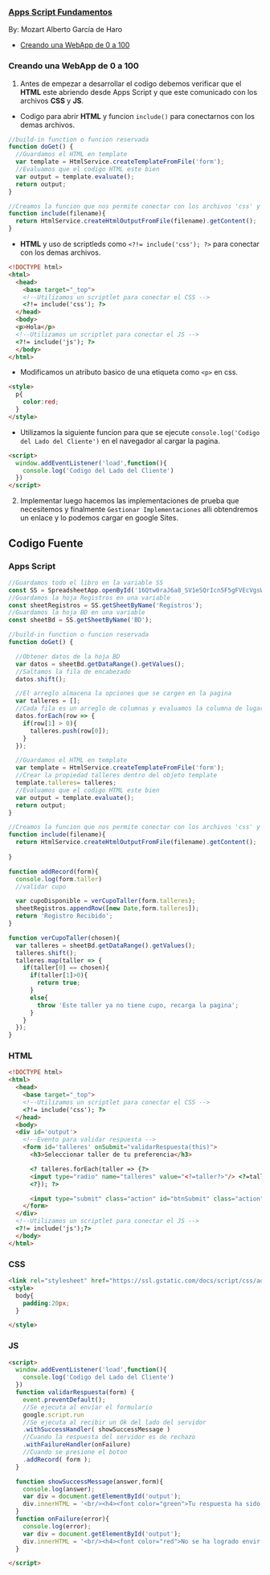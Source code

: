 ### [Apps Script Fundamentos](https://www.youtube.com/playlist?list=PLFVYPW43NcuzRignaoqLX1BBoNmN-cVQV)    

By: Mozart Alberto García de Haro

- [Creando una WebApp de 0 a 100](#creando-una-webApp-de-0-a-100)


### Creando una WebApp de 0 a 100
1. Antes de empezar a desarrollar el codigo debemos verificar que el **HTML** este abriendo desde Apps Script y que este comunicado con los archivos **CSS** y **JS**.
- Codigo para abrir **HTML** y funcion `include()` para conectarnos con los demas archivos.
```js
//build-in function o funcion reservada
function doGet() {
  //Guardamos el HTML en template
  var template = HtmlService.createTemplateFromFile('form');
  //Evaluamos que el codigo HTML este bien
  var output = template.evaluate();
  return output;
}

//Creamos la funcion que nos permite conectar con los archivos 'css' y 'js'
function include(filename){
  return HtmlService.createHtmlOutputFromFile(filename).getContent();
}
```
- **HTML** y uso de scriptleds como `<?!= include('css'); ?>` para conectar con los demas archivos.
```html
<!DOCTYPE html>
<html>
  <head>
    <base target="_top">
    <!--Utilizamos un scriptlet para conectar el CSS -->
    <?!= include('css'); ?>
  </head>
  <body>
  <p>Hola</p>
  <!--Utilizamos un scriptlet para conectar el JS -->  
  <?!= include('js'); ?> 
  </body>
</html>
```
- Modificamos un atributo basico de una etiqueta como `<p>` en css.
```html
<style>
  p{
    color:red;
  }
</style>
```
- Utilizamos la siguiente funcion para que se ejecute `console.log('Codigo del Lado del Cliente')` en el navegador al cargar la pagina.
```html
<script>
  window.addEventListener('load',function(){
    console.log('Codigo del Lado del Cliente')
  })
</script>
```
2. Implementar luego hacemos las implementaciones de prueba que necesitemos y finalmente `Gestionar Implementaciones` alli obtendremos un enlace y lo podemos cargar en google Sites. 

## Codigo Fuente
### Apps Script
```js
//Guardamos todo el libro en la variable SS
const SS = SpreadsheetApp.openById('16Qtw0raJ6a8_SV1eSQrIcn5F5gFVEcVgsWHPzym6GpQ');
//Guardamos la hoja Registros en una variable
const sheetRegistros = SS.getSheetByName('Registros');
//Guardamos la hoja BD en una variable
const sheetBd = SS.getSheetByName('BD');

//build-in function o funcion reservada
function doGet() {

  //Obtener datos de la hoja BD
  var datos = sheetBd.getDataRange().getValues();
  //Saltamos la fila de encabezado 
  datos.shift();

  //El arreglo almacena la opciones que se cargen en la pagina
  var talleres = [];
  //Cada fila es un arreglo de columnas y evaluamos la columna de lugares disponibles
  datos.forEach(row => {
    if(row[1] > 0){
      talleres.push(row[0]);
    }
  });

  //Guardamos el HTML en template
  var template = HtmlService.createTemplateFromFile('form');
  //Crear la propiedad talleres dentro del objeto template
  template.talleres= talleres;
  //Evaluamos que el codigo HTML este bien
  var output = template.evaluate();
  return output;
}

//Creamos la funcion que nos permite conectar con los archivos 'css' y 'js'
function include(filename){
  return HtmlService.createHtmlOutputFromFile(filename).getContent();
  
}

function addRecord(form){
  console.log(form.taller)
  //validar cupo

  var cupoDisponible = verCupoTaller(form.talleres);
  sheetRegistros.appendRow([new Date,form.talleres]);
  return 'Registro Recibido';
}

function verCupoTaller(chosen){
  var talleres = sheetBd.getDataRange().getValues();
  talleres.shift();
  talleres.map(taller => {
    if(taller[0] == chosen){
      if(taller[1]>0){
        return true;
      }
      else{
        throw 'Este taller ya no tiene cupo, recarga la pagina';
      }
    }
  });
}
```

### HTML

```html
<!DOCTYPE html>
<html>
  <head>
    <base target="_top">
    <!--Utilizamos un scriptlet para conectar el CSS -->
    <?!= include('css'); ?>
  </head>
  <body>
  <div id='output'>
    <!--Evento para validar respuesta -->
    <form id='talleres' onSubmit="validarRespuesta(this)">
      <h3>Seleccionar taller de tu preferencia</h3>

      <? talleres.forEach(taller => {?>
      <input type="radio" name="talleres" value="<?=taller?>"/> <?=taller?><br/>
      <?}); ?>

      <input type="submit" class="action" id="btnSubmit" class="action" value="Enviar"/>
    </form>
  </div>
  <!--Utilizamos un scriptlet para conectar el JS -->  
  <?!= include('js');?> 
  </body>
</html>
```

### CSS

```html
<link rel="stylesheet" href="https://ssl.gstatic.com/docs/script/css/add-ons1.css">
<style>
  body{
    padding:20px;
  }

</style>
```

### JS

```html
<script>
  window.addEventListener('load',function(){
    console.log('Codigo del Lado del Cliente')
  })
  function validarRespuesta(form) {
    event.preventDefault();
    //Se ejecuta al enviar el formulario
    google.script.run
    //Se ejecuta al recibir un Ok del lado del servidor
    .withSuccessHandler( showSuccessMessage )
    //Cuando la respuesta del servidor es de rechazo
    .withFailureHandler(onFailure)
    //Cuando se presione el boton
    .addRecord( form );
  }

  function showSuccessMessage(answer,form){
    console.log(answer);
    var div = document.getElementById('output');
    div.innerHTML = '<br/><h4><font color="green">Tu respuesta ha sido Enviada</font></h4><br/><br/>'
  }
  function onFailure(error){
    console.log(error);
    var div = document.getElementById('output');
    div.innerHTML = '<br/><h4><font color="red">No se ha logrado envir tu Solicitud</font></h4><br/>'
  }

</script>
```
